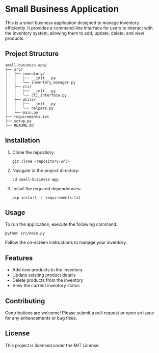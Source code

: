 # Small Business Application

This is a small business application designed to manage inventory efficiently. It provides a command-line interface for users to interact with the inventory system, allowing them to add, update, delete, and view products.

## Project Structure

```
small-business-app/
├── src/
│   ├── inventory/
│   │   ├── __init__.py
│   │   └── inventory_manager.py
│   ├── cli/
│   │   ├── __init__.py
│   │   └── cli_interface.py
│   ├── utils/
│   │   ├── __init__.py
│   │   └── helpers.py
│   └── main.py
├── requirements.txt
├── setup.py
└── README.md
```

## Installation

1. Clone the repository:
   ```
   git clone <repository-url>
   ```
2. Navigate to the project directory:
   ```
   cd small-business-app
   ```
3. Install the required dependencies:
   ```
   pip install -r requirements.txt
   ```

## Usage

To run the application, execute the following command:
```
python src/main.py
```

Follow the on-screen instructions to manage your inventory.

## Features

- Add new products to the inventory
- Update existing product details
- Delete products from the inventory
- View the current inventory status

## Contributing

Contributions are welcome! Please submit a pull request or open an issue for any enhancements or bug fixes.

## License

This project is licensed under the MIT License.